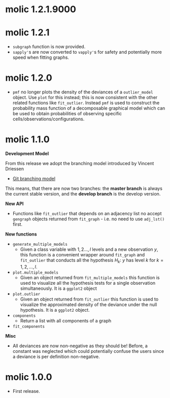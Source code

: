 # molic 1.2.1.9000

# molic 1.2.1

* `subgraph` function is now provided. 
* `sapply'`s are now converted to `vapply'`s for safety and potentially more speed when fitting graphs.

# molic 1.2.0

 * `pmf` no longer plots the density of the deviances of a `outlier_model` object. Use `plot` for this instead; this is now consistent with the other related functions like `fit_outlier`. Instead `pmf` is used to construct the probability mass function of a decomposable graphical model which can be used to obtain probabilities of observing specific cells/observations/configurations.

# molic 1.1.0

**Development Model**

From this release we adopt the branching model introduced by Vincent Driessen

 * [Git branching model](https://nvie.com/posts/a-successful-git-branching-model/)

This means, that there are now two branches: the **master branch** is always the current stable version, and the **develop branch** is the develop version.

**New API**

 * Functions like `fit_outlier` that depends on an adjacency list no accept `gengraph` objects returned from `fit_graph` - i.e. no need to use `adj_lst()` first.

**New functions**

 * `generate_multiple_models`
     + Given a class variable with $1,2\ldots, l$ levels and a new observation $y$, this function is a convenient wrapper around `fit_graph` and `fit_outlier` that conducts all the hypothesis $H_k:$ $y$ has level $k$ for $k = 1,2,\ldots, l$.
 * `plot.multiple_models`
     + Given an object returned from `fit_multiple_models` this function is used to visualize all the hypothesis tests for a single observation simultaneously. It is a `ggplot2` object
 * `plot.outlier`
     + Given an object returned from `fit_outlier` this function is used to visualize the approximated density of the deviance under the null hypothesis. It is a `ggplot2` object.
 * `components`
     + Return a list with all components of a graph
 * `fit_components` 

**Misc**
 * All deviances are now non-negative as they should be! Before, a constant was neglected which could potentially confuse the users since a deviance is per definition non-negative.
 
# molic 1.0.0

 * First release.
